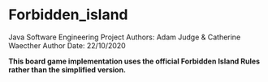 # Forbidden_island
Java Software Engineering Project
Authors: Adam Judge & Catherine Waecther
Author Date: 22/10/2020

**This board game implementation uses the official Forbidden Island Rules rather than the simplified version.**
